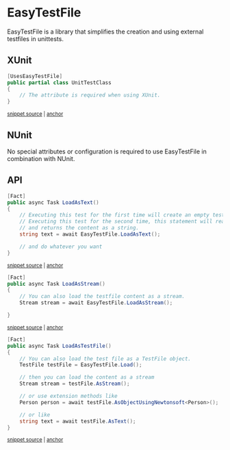 # EasyTestFile

EasyTestFile is a library that simplifies the creation and using external testfiles in unittests.

## XUnit

<!-- snippet: XUnitAttributeUsage -->
<a id='snippet-xunitattributeusage'></a>
```cs
[UsesEasyTestFile]
public partial class UnitTestClass
{
    // The attribute is required when using XUnit.
}
```
<sup><a href='/tests/EasyTestFile.Xunit.Tests/Samples/Samples.cs#L6-L12' title='Snippet source file'>snippet source</a> | <a href='#snippet-xunitattributeusage' title='Start of snippet'>anchor</a></sup>
<!-- endSnippet -->


## NUnit

No special attributes or configuration is required to use EasyTestFile in combination with NUnit.

## API

<!-- snippet: LoadAsText -->
<a id='snippet-loadastext'></a>
```cs
[Fact]
public async Task LoadAsText()
{
    // Executing this test for the first time will create an empty testfile and throw an exception.
    // Executing this test for the second time, this statement will read the testfile
    // and returns the content as a string.
    string text = await EasyTestFile.LoadAsText();

    // and do whatever you want
}
```
<sup><a href='/tests/EasyTestFile.Xunit.Tests/Samples/Samples.cs#L26-L37' title='Snippet source file'>snippet source</a> | <a href='#snippet-loadastext' title='Start of snippet'>anchor</a></sup>
<!-- endSnippet -->


<!-- snippet: LoadAsStream -->
<a id='snippet-loadasstream'></a>
```cs
[Fact]
public async Task LoadAsStream()
{
    // You can also load the testfile content as a stream.
    Stream stream = await EasyTestFile.LoadAsStream();

}
```
<sup><a href='/tests/EasyTestFile.Xunit.Tests/Samples/Samples.cs#L39-L47' title='Snippet source file'>snippet source</a> | <a href='#snippet-loadasstream' title='Start of snippet'>anchor</a></sup>
<!-- endSnippet -->


<!-- snippet: LoadAsTestFile -->
<a id='snippet-loadastestfile'></a>
```cs
[Fact]
public async Task LoadAsTestFile()
{
    // You can also load the test file as a TestFile object.
    TestFile testFile = EasyTestFile.Load();

    // then you can load the content as a stream
    Stream stream = testFile.AsStream();

    // or use extension methods like
    Person person = await testFile.AsObjectUsingNewtonsoft<Person>();

    // or like
    string text = await testFile.AsText();
}
```
<sup><a href='/tests/EasyTestFile.Xunit.Tests/Samples/Samples.cs#L53-L69' title='Snippet source file'>snippet source</a> | <a href='#snippet-loadastestfile' title='Start of snippet'>anchor</a></sup>
<!-- endSnippet -->
